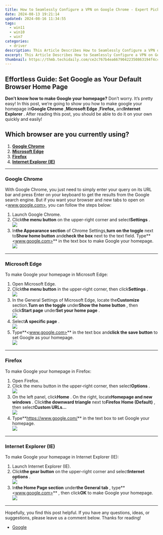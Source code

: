 ```yaml
---
title: How to Seamlessly Configure a VPN on Google Chrome - Expert Picks
date: 2024-08-13 19:21:14
updated: 2024-08-16 11:34:55
tags:
  - win11
  - win10
  - win7
categories:
  - driver
description: This Article Describes How to Seamlessly Configure a VPN on Google Chrome - Expert Picks
excerpt: This Article Describes How to Seamlessly Configure a VPN on Google Chrome - Expert Picks
thumbnail: https://thmb.techidaily.com/ce2c767b4ea66790422350863194f4cca1e1e1f1b31e78a51ee237f509439d21.jpg
---
```


## Effortless Guide: Set Google as Your Default Browser Home Page

**Don’t know how to make Google your homepage?** Don’t worry. It’s pretty easy! In this post, we’re going to show you how to make google your homepage in**Google Chrome** ,**Microsoft Edge** ,**Firefox,** and**Internet Explorer** . After reading this post, you should be able to do it on your own quickly and easily!

## Which browser are you currently using?

1. **[Google Chrome](https://tools.techidaily.com/drivereasy/download/)**
2. **[Microsoft Edge](https://tools.techidaily.com/drivereasy/download/)**
3. **[Firefox](https://tools.techidaily.com/drivereasy/download/)**
4. **[Internet Explorer (IE)](https://www.drivereasy.com/knowledge/how-to-make-google-my-homepage/#f4)**

---

### Google Chrome

 With Google Chrome, you just need to simply enter your query on its URL bar and press Enter on your keyboard to get the results from the Google search engine. But if you want your browser and new tabs to open on <www.google.com>, you can follow the steps below:

1. Launch Google Chrome.
2. Click**the menu button** on the upper-right corner and select**Settings** .  
![](https://images.drivereasy.com/wp-content/uploads/2019/05/2019-09-20_11-56-58.png)
3. In**the Appearance section** of Chrome Settings,**turn on the toggle** next to**Show home button** and**check the box** next to the text field. Type**<www.google.com>** in the text box to make Google your homepage.  
![](https://images.drivereasy.com/wp-content/uploads/2019/05/2019-09-20_11-58-04.png)

---

### Microsoft Edge

To make Google your homepage in Microsoft Edge:

1. Open Microsoft Edge.
2. Click**the menu button** in the upper-right corner, then click**Settings** .  
![](https://images.drivereasy.com/wp-content/uploads/2019/05/2019-09-20_12-08-30.png)
3. In the General Settings of Microsoft Edge, locate the**Customize** section.**Turn on the toggle** under**Show the home button** , then click**Start page** under**Set your home page** .  
![](https://images.drivereasy.com/wp-content/uploads/2019/05/2019-09-20_12-09-10.png)
4. Select**A specific page** .  
![](https://images.drivereasy.com/wp-content/uploads/2019/05/2019-09-20_12-10-30.png)
5. Type**<www.google.com>** in the text box and**click the save button** to set Google as your homepage.  
![](https://images.drivereasy.com/wp-content/uploads/2019/05/2019-09-20_12-11-10.png)

---

### Firefox

To make Google your homepage in Firefox:

1. Open Firefox.
2. Click the menu button in the upper-right corner, then select**Options** .  
![](https://images.drivereasy.com/wp-content/uploads/2019/05/2019-09-20_12-12-00.png)
3. On the left panel, click**Home** . On the right, locate**Homepage and new windows** . Click**the downward triangle** next to**Firefox Home (Default)** , then select**Custom URLs…**  
![](https://images.drivereasy.com/wp-content/uploads/2019/05/2019-09-20_12-12-43.png)
4. Type**<https://www.google.com/>** in the text box to set Google your homepage.  
![](https://images.drivereasy.com/wp-content/uploads/2019/05/2019-09-20_12-13-19.png)

---

### Internet Explorer (IE)

To make Google your homepage in Internet Explorer (IE):

1. Launch Internet Explorer (IE).
2. Click**the gear button** on the upper-right corner and select**Internet options** .  
![](https://images.drivereasy.com/wp-content/uploads/2019/05/2019-09-20_12-14-06.png)
3. In**the Home Page section** under**the General tab** , type**<www.google.com>** , then click**OK** to make Google your homepage.  
![](https://images.drivereasy.com/wp-content/uploads/2019/05/2019-09-20_12-14-43.png)

---

 Hopefully, you find this post helpful. If you have any questions, ideas, or suggestions, please leave us a comment below. Thanks for reading!

* [Google](https://tools.techidaily.com/drivereasy/download/)

<ins class="adsbygoogle"
     style="display:block"
     data-ad-format="autorelaxed"
     data-ad-client="ca-pub-7571918770474297"
     data-ad-slot="1223367746"></ins>



<ins class="adsbygoogle"
     style="display:block"
     data-ad-client="ca-pub-7571918770474297"
     data-ad-slot="8358498916"
     data-ad-format="auto"
     data-full-width-responsive="true"></ins>
